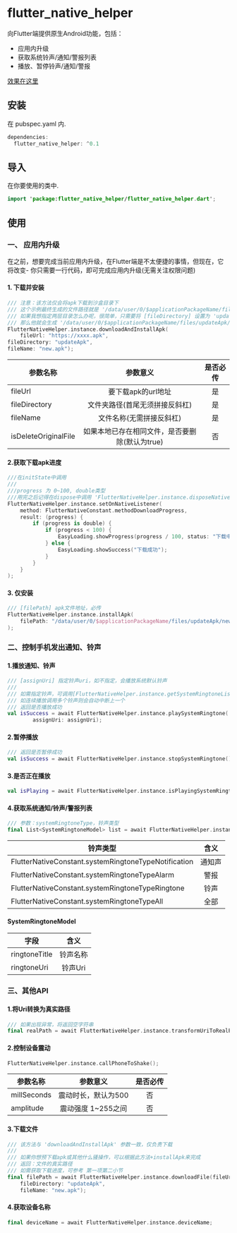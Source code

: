 # flutter_native_helper

向Flutter端提供原生Android功能，包括：

* 应用内升级
* 获取系统铃声/通知/警报列表
* 播放、暂停铃声/通知/警报

[效果在这里](https://github.com/gfslx999/flutter_native_helper/blob/master/example/README.md)

## 安装

在 pubspec.yaml 内.

```kotlin
dependencies:
  flutter_native_helper: ^0.1
```

## 导入

在你要使用的类中.

```kotlin
import 'package:flutter_native_helper/flutter_native_helper.dart';
```

## 使用

### 一、 应用内升级

在之前，想要完成当前应用内升级，在Flutter端是不太便捷的事情，但现在，它将改变- 你只需要一行代码，即可完成应用内升级(无需关注权限问题)

#### 1. 下载并安装

```kotlin
/// 注意：该方法仅会将apk下载到沙盒目录下
/// 这个示例最终生成的文件路径就是 '/data/user/0/$applicationPackageName/files/updateApk/new.apk'
/// 如果我想指定两层目录怎么办呢，很简单，只需要将 [fileDirectory] 设置为 'updateApk/second'
/// 那么他就会生成 '/data/user/0/$applicationPackageName/files/updateApk/second/new.apk'
FlutterNativeHelper.instance.downloadAndInstallApk(
    fileUrl: "https://xxxx.apk",
fileDirectory: "updateApk",
fileName: "new.apk");
```

| 参数名称 | 参数意义 | 是否必传 |
| ------ | :------: | :------: |
| fileUrl | 要下载apk的url地址 | 是 |
| fileDirectory | 文件夹路径(首尾无须拼接反斜杠) | 是 |
| fileName | 文件名称(无需拼接反斜杠) | 是 |
| isDeleteOriginalFile | 如果本地已存在相同文件，是否要删除(默认为true) | 否 |

#### 2.获取下载apk进度

```kotlin
///在initState中调用
///
///progress 为 0~100, double类型
///用完之后记得在dispose中调用 'FlutterNativeHelper.instance.disposeNativeListener();'
FlutterNativeHelper.instance.setOnNativeListener(
    method: FlutterNativeConstant.methodDownloadProgress,
    result: (progress) {
        if (progress is double) {
            if (progress < 100) {
                EasyLoading.showProgress(progress / 100, status: "下载中");
            } else {
                EasyLoading.showSuccess("下载成功");
            }
        }
    }
);
```

#### 3. 仅安装

```kotlin
/// [filePath] apk文件地址，必传
FlutterNativeHelper.instance.installApk(
    filePath: "/data/user/0/$applicationPackageName/files/updateApk/new.apk"
);
```

### 二、控制手机发出通知、铃声

#### 1.播放通知、铃声

```kotlin
/// [assignUri] 指定铃声uri，如不指定，会播放系统默认铃声
///
/// 如需指定铃声，可调用[FlutterNativeHelper.instance.getSystemRingtoneList]，选择心仪的铃声
/// 如连续播放调用多个铃声则会自动中断上一个
/// 返回是否播放成功
val isSuccess = await FlutterNativeHelper.instance.playSystemRingtone(
        assignUri: assignUri);
```

#### 2.暂停播放

```kotlin
/// 返回是否暂停成功
val isSuccess = await FlutterNativeHelper.instance.stopSystemRingtone();
```

#### 3.是否正在播放

```kotlin
val isPlaying = await FlutterNativeHelper.instance.isPlayingSystemRingtone();
 ```

#### 4.获取系统通知/铃声/警报列表
```kotlin
/// 参数：systemRingtoneType，铃声类型
final List<SystemRingtoneModel> list = await FlutterNativeHelper.instance.getSystemRingtoneList(FlutterNativeConstant.systemRingtoneTypeNotification);
 ```
| 铃声类型 | 含义 |
| ------ | :------: |
| FlutterNativeConstant.systemRingtoneTypeNotification | 通知声 |
| FlutterNativeConstant.systemRingtoneTypeAlarm | 警报 |
| FlutterNativeConstant.systemRingtoneTypeRingtone | 铃声 |
| FlutterNativeConstant.systemRingtoneTypeAll | 全部 |

#### SystemRingtoneModel

| 字段 | 含义 |
| ------ | :------: |
| ringtoneTitle | 铃声名称 |
| ringtoneUri | 铃声Uri |

### 三、其他API

#### 1.将Uri转换为真实路径

```kotlin
/// 如果出现异常，将返回空字符串
final realPath = await FlutterNativeHelper.instance.transformUriToRealPath(String? targetUri);
```

#### 2.控制设备震动

```kotlin
FlutterNativeHelper.instance.callPhoneToShake();
```

| 参数名称 | 参数意义 | 是否必传 |
| ------ | :------: | :------: |
| millSeconds | 震动时长，默认为500 | 否 |
| amplitude | 震动强度 1~255之间 | 否 |

#### 3.下载文件

```kotlin
/// 该方法与 'downloadAndInstallApk' 参数一致，仅负责下载
/// 
/// 如果你想预下载apk或其他什么骚操作，可以根据此方法+installApk来完成
/// 返回：文件的真实路径
/// 如需获取下载进度，可参考 第一项第二小节
final filePath = await FlutterNativeHelper.instance.downloadFile(fileUrl: "https://xxxx.apk",
    fileDirectory: "updateApk",
    fileName: "new.apk");
```

#### 4.获取设备名称

```kotlin
final deviceName = await FlutterNativeHelper.instance.deviceName;
```
